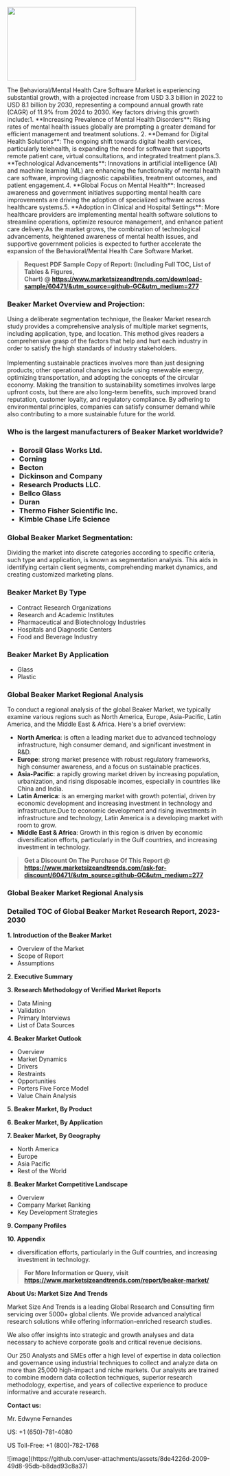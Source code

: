 <p><img class="alignnone size-medium wp-image-20088" src="https://ffe5etoiles.com/wp-content/uploads/2024/12/MST1-300x171.png" alt="" width="300" height="171" /></p>The Behavioral/Mental Health Care Software Market is experiencing substantial growth, with a projected increase from USD 3.3 billion in 2022 to USD 8.1 billion by 2030, representing a compound annual growth rate (CAGR) of 11.9% from 2024 to 2030. Key factors driving this growth include:1. **Increasing Prevalence of Mental Health Disorders**: Rising rates of mental health issues globally are prompting a greater demand for efficient management and treatment solutions.  2. **Demand for Digital Health Solutions**: The ongoing shift towards digital health services, particularly telehealth, is expanding the need for software that supports remote patient care, virtual consultations, and integrated treatment plans.3. **Technological Advancements**: Innovations in artificial intelligence (AI) and machine learning (ML) are enhancing the functionality of mental health care software, improving diagnostic capabilities, treatment outcomes, and patient engagement.4. **Global Focus on Mental Health**: Increased awareness and government initiatives supporting mental health care improvements are driving the adoption of specialized software across healthcare systems.5. **Adoption in Clinical and Hospital Settings**: More healthcare providers are implementing mental health software solutions to streamline operations, optimize resource management, and enhance patient care delivery.As the market grows, the combination of technological advancements, heightened awareness of mental health issues, and supportive government policies is expected to further accelerate the expansion of the Behavioral/Mental Health Care Software Market.</p><blockquote id="" class=""><strong>Request PDF Sample Copy of Report: (Including Full TOC, List of Tables &amp; Figures, Chart)&nbsp;@&nbsp;<strong><a href="https://www.marketsizeandtrends.com/download-sample/60471/&utm_source=github-GC&utm_medium=277" target="_blank">https://www.marketsizeandtrends.com/download-sample/60471/&utm_source=github-GC&utm_medium=277</a></strong></strong></blockquote><h3 id="" class="">Beaker Market&nbsp;Overview and Projection:</h3><p id="" class="">Using a deliberate segmentation technique, the Beaker Market research study provides a comprehensive analysis of multiple market segments, including application, type, and location. This method gives readers a comprehensive grasp of the factors that help and hurt each industry in order to satisfy the high standards of industry stakeholders. <br /> <br />Implementing sustainable practices involves more than just designing products; other operational changes include using renewable energy, optimizing transportation, and adopting the concepts of the circular economy. Making the transition to sustainability sometimes involves large upfront costs, but there are also long-term benefits, such improved brand reputation, customer loyalty, and regulatory compliance. By adhering to environmental principles, companies can satisfy consumer demand while also contributing to a more sustainable future for the world.</p><h3 id="" class="">Who is the largest manufacturers of&nbsp;Beaker Market worldwide?</h3><h3 class=""><p><ul><li>Borosil Glass Works Ltd. </li><li> Corning </li><li> Becton </li><li> Dickinson and Company </li><li> Research Products LLC. </li><li> Bellco Glass </li><li> Duran </li><li> Thermo Fisher Scientific Inc. </li><li> Kimble Chase Life Science</li></ul></p></h3><h3 id="" class="">Global&nbsp;Beaker Market Segmentation:</h3><p id="" class="">Dividing the market into discrete categories according to specific criteria, such type and application, is known as segmentation analysis. This aids in identifying certain client segments, comprehending market dynamics, and creating customized marketing plans.</p><h3 id="" class="">Beaker Market&nbsp;By Type</h3><p><p><ul><li>Contract Research Organizations </li><li> Research and Academic Institutes </li><li> Pharmaceutical and Biotechnology Industries </li><li> Hospitals and Diagnostic Centers </li><li> Food and Beverage Industry</p></li></ul></p></p><h3 id="" class="">Beaker Market&nbsp;By Application</h3><p class=""><p><ul><li>Glass </li><li> Plastic</li></ul></p></p><h3 id="" class="">Global Beaker Market Regional Analysis</h3><p id="" class="">To conduct a regional analysis of the global Beaker Market, we typically examine various regions such as North America, Europe, Asia-Pacific, Latin America, and the Middle East &amp; Africa. Here's a brief overview:</p><ul><li><strong>North America</strong>: is often a leading market due to advanced technology infrastructure, high consumer demand, and significant investment in R&amp;D.</li><li><strong>Europe</strong>: strong market presence with robust regulatory frameworks, high consumer awareness, and a focus on sustainable practices.</li><li><strong>Asia-Pacific</strong>: a rapidly growing market driven by increasing population, urbanization, and rising disposable incomes, especially in countries like China and India.</li><li><strong>Latin America</strong>: is an emerging market with growth potential, driven by economic development and increasing investment in technology and infrastructure.Due to economic development and rising investments in infrastructure and technology, Latin America is a developing market with room to grow.</li><li><strong>Middle East &amp; Africa</strong>: Growth in this region is driven by economic diversification efforts, particularly in the Gulf countries, and increasing investment in technology.</li></ul><blockquote id="" class=""><strong>Get a Discount On The Purchase Of This Report @ <strong><a href="https://www.marketsizeandtrends.com/ask-for-discount/60471/&utm_source=github-GC&utm_medium=277" target="_blank">https://www.marketsizeandtrends.com/ask-for-discount/60471/&utm_source=github-GC&utm_medium=277</a></strong></strong></blockquote><h3 id="" class="">Global Beaker Market Regional Analysis</h3><h3 id="" class="">Detailed TOC of Global Beaker Market Research Report, 2023-2030</h3><p id="" class=""><strong>1. Introduction of the Beaker Market</strong></p><ul><li>Overview of the Market</li><li>Scope of Report</li><li>Assumptions</li></ul><p id="" class=""><strong>2. Executive Summary</strong></p><p id="" class=""><strong>3. Research Methodology of Verified Market Reports</strong></p><ul><li>Data Mining</li><li>Validation</li><li>Primary Interviews</li><li>List of Data Sources</li></ul><p id="" class=""><strong>4. Beaker Market Outlook</strong></p><ul><li>Overview</li><li>Market Dynamics</li><li>Drivers</li><li>Restraints</li><li>Opportunities</li><li>Porters Five Force Model</li><li>Value Chain Analysis</li></ul><p id="" class=""><strong>5. Beaker Market, By Product</strong></p><p id="" class=""><strong>6. Beaker Market, By Application</strong></p><p id="" class=""><strong>7. Beaker Market, By Geography</strong></p><ul><li>North America</li><li>Europe</li><li>Asia Pacific</li><li>Rest of the World</li></ul><p id="" class=""><strong>8. Beaker Market Competitive Landscape</strong></p><ul><li>Overview</li><li>Company Market Ranking</li><li>Key Development Strategies</li></ul><p id="" class=""><strong>9. Company Profiles</strong></p><p id="" class=""><strong>10. Appendix</strong></p><ul><li>diversification efforts, particularly in the Gulf countries, and increasing investment in technology.</li></ul><blockquote id="" class=""><strong>For More Information or Query, visit <strong><strong><a href="https://www.marketsizeandtrends.com/report/beaker-market/" target="_blank">https://www.marketsizeandtrends.com/report/beaker-market/</a></strong></strong></strong></blockquote><p id="" class=""><strong>About Us: Market Size And Trends</strong></p><p id="" class="">Market Size And Trends is a leading Global Research and Consulting firm servicing over 5000+ global clients. We provide advanced analytical research solutions while offering information-enriched research studies.</p><p id="" class="">We also offer insights into strategic and growth analyses and data necessary to achieve corporate goals and critical revenue decisions.</p><p id="" class="">Our 250 Analysts and SMEs offer a high level of expertise in data collection and governance using industrial techniques to collect and analyze data on more than 25,000 high-impact and niche markets. Our analysts are trained to combine modern data collection techniques, superior research methodology, expertise, and years of collective experience to produce informative and accurate research.</p><p id="" class=""><strong>Contact us:</strong></p><p id="" class="">Mr. Edwyne Fernandes</p><p id="" class="">US: +1 (650)-781-4080</p><p id="" class="">US Toll-Free: +1 (800)-782-1768</p>
![image](https://github.com/user-attachments/assets/8de4226d-2009-49d8-95db-b8dad93c8a37)
